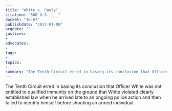 ```yaml
---
title: "White v. Pauly"
citation: "580 U.S. ___"
docket: "16-67"
publishdate: "2017-01-09"
argdate: ""
justices:
- 
advocates:
- 
tags:
- 
topics:
- 
summary: "The Tenth Circuit erred in basing its conclusion that Officer White was not entitled to qualified immunity on the ground that White violated clearly established law when he arrived late to an ongoing police action and then failed to identify himself before shooting an armed individual."
---
```

The Tenth Circuit erred in basing its conclusion that Officer White was not entitled to qualified immunity on the ground that White violated clearly established law when he arrived late to an ongoing police action and then failed to identify himself before shooting an armed individual.

